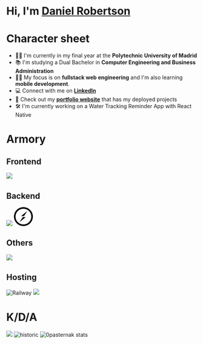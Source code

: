 <div align="left">
  <h1 align="left">Hi, I'm <a href="https://dr-robertson.me">Daniel Robertson</a> </h1>
</div>

# Character sheet
- :man_student: I'm currently in my final year at the **Polytechnic University of Madrid**
- :books: I'm studying a Dual Bachelor in **Computer Engineering and Business Administration** 
- :man_technologist: My focus is on **fullstack web engineering** and I'm also learning **mobile development**. 
- :computer: Connect with me on **<a href="https://www.linkedin.com/in/daniel-r-robertson/">LinkedIn</a>**
- :crystal_ball: Check out my **<a href="https://dr-robertson.me/">portfolio website</a>**  that has my deployed projects
- :hammer_and_wrench: I'm currently working on a Water Tracking Reminder App with React Native

# Armory

## Frontend
<p margin-right=100px>
  <img src="https://skillicons.dev/icons?i=html,css,js,ts,bootstrap,react,vue&theme=dark"/>
</p>

## Backend
<p>
  <img src="https://skillicons.dev/icons?i=java,nodejs,express,mysql,sqlite&theme=dark"/>
  <img src="https://raw.githubusercontent.com/devicons/devicon/master/icons/socketio/socketio-original.svg" alt="linux" width="50" height="50"/>
</p>

## Others
<p>
  <img src="https://skillicons.dev/icons?i=git,vite,figma,docker,linux&theme=dark" />
</p>

## Hosting
<p>
  <img src="https://camo.githubusercontent.com/df61f4b2e2cc40922b5290ed53040485ab7167836872ce1aa88d88462e9816ce/68747470733a2f2f7261696c7761792e6170702f6272616e642f6c6f676f2d6c696768742e706e67" alt="Railway" width="40" height="40"/>
  <img src="https://skillicons.dev/icons?i=netlify&theme=dark" />
</p>

# K/D/A

<p align="left">
  <img height="140em" src = "https://github-readme-streak-stats.herokuapp.com?user=DanTheNoodleMan&theme=aura&hide_border=false">
  <img height="140em" src="https://github-readme-stats-eight-theta.vercel.app/api?username=DanTheNoodleMan&show_icons=true&theme=aura&include_all_commits=true&count_private=true" alt="historic"/>
  <img height="140em" src="https://github-readme-stats.vercel.app/api/top-langs/?username=DanTheNoodleMan&layout=compact&theme=aura" alt="0pasternak stats"/>
</p>
<!--
**DanTheNoodleMan/DanTheNoodleMan** is a ✨ _special_ ✨ repository because its `README.md` (this file) appears on your GitHub profile.

Here are some ideas to get you started:

- 🔭 I’m currently working on ...
- 🌱 I’m currently learning ...
- 👯 I’m looking to collaborate on ...
- 🤔 I’m looking for help with ...
- 💬 Ask me about ...
- 📫 How to reach me: ...
- 😄 Pronouns: ...
- ⚡ Fun fact: ...
-->
